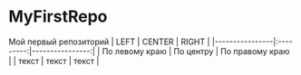 # MyFirstRepo
Мой первый репозиторий
| LEFT | CENTER | RIGHT |
|----------------|:---------:|----------------:|
| По левому краю | По центру | По правому краю |
| текст | текст | текст |
